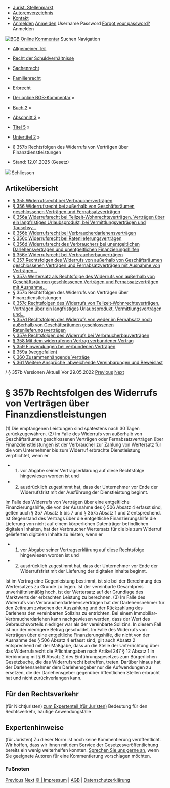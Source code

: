   * [Jurist. Stellenmarkt](https://bgb.kommentar.de/Buch-2/Abschnitt-3/Titel-5/Untertitel-2/</job-board> "Jurist. Stellenmarkt")
  * [Autorenverzeichnis](https://bgb.kommentar.de/Buch-2/Abschnitt-3/Titel-5/Untertitel-2/</Autorenverzeichnis> "Autorenverzeichnis")
  * [Kontakt](https://bgb.kommentar.de/Buch-2/Abschnitt-3/Titel-5/Untertitel-2/</Kontakt>)
  * [Anmelden](https://bgb.kommentar.de/Buch-2/Abschnitt-3/Titel-5/Untertitel-2/<#login> "show login form") [Anmelden](https://bgb.kommentar.de/Buch-2/Abschnitt-3/Titel-5/Untertitel-2/<#> "hide login form") Username Password
[Forgot your password?](https://bgb.kommentar.de/Buch-2/Abschnitt-3/Titel-5/Untertitel-2/</user/forgotpassword>) Anmelden 


[![BGB Online Kommentar](https://bgb.kommentar.de/extension/bgb/design/bgb/images/logo.png)](https://bgb.kommentar.de/Buch-2/Abschnitt-3/Titel-5/Untertitel-2/</> "BGB Online Kommentar")
Suchen
Navigation
  * [Allgemeiner Teil](https://bgb.kommentar.de/Buch-2/Abschnitt-3/Titel-5/Untertitel-2/</Buch-1>)
  * [Recht der Schuldverhältnisse](https://bgb.kommentar.de/Buch-2/Abschnitt-3/Titel-5/Untertitel-2/</Buch-2>)
  * [Sachenrecht](https://bgb.kommentar.de/Buch-2/Abschnitt-3/Titel-5/Untertitel-2/</Buch-3>)
  * [Familienrecht](https://bgb.kommentar.de/Buch-2/Abschnitt-3/Titel-5/Untertitel-2/</Buch-4>)
  * [Erbrecht](https://bgb.kommentar.de/Buch-2/Abschnitt-3/Titel-5/Untertitel-2/</Buch-5>)


  * [Der online BGB-Kommentar](https://bgb.kommentar.de/Buch-2/Abschnitt-3/Titel-5/Untertitel-2/</>) »
  * [Buch 2](https://bgb.kommentar.de/Buch-2/Abschnitt-3/Titel-5/Untertitel-2/</Buch-2>) »
  * [Abschnitt 3](https://bgb.kommentar.de/Buch-2/Abschnitt-3/Titel-5/Untertitel-2/</Buch-2/Abschnitt-3>) »
  * [Titel 5](https://bgb.kommentar.de/Buch-2/Abschnitt-3/Titel-5/Untertitel-2/</Buch-2/Abschnitt-3/Titel-5>) »
  * [Untertitel 2](https://bgb.kommentar.de/Buch-2/Abschnitt-3/Titel-5/Untertitel-2/</Buch-2/Abschnitt-3/Titel-5/Untertitel-2>) »
  * § 357b Rechtsfolgen des Widerrufs von Verträgen über Finanzdienstleistungen 
  * Stand: 12.01.2025 (Gesetz) 


![](https://vg01.met.vgwort.de/na/1c9909529ead4f509072c06d9081a7d5)
Schliessen 
## Artikelübersicht
  * [ § 355 Widerrufsrecht bei Verbraucherverträgen ](https://bgb.kommentar.de/Buch-2/Abschnitt-3/Titel-5/Untertitel-2/</Buch-2/Abschnitt-3/Titel-5/Untertitel-2/Widerrufsrecht-bei-Verbrauchervertraegen>)
  * [ § 356 Widerrufsrecht bei außerhalb von Geschäftsräumen geschlossenen Verträgen und Fernabsatzverträgen ](https://bgb.kommentar.de/Buch-2/Abschnitt-3/Titel-5/Untertitel-2/</Buch-2/Abschnitt-3/Titel-5/Untertitel-2/Widerrufsrecht-bei-ausserhalb-von-Geschaeftsraeumen-geschlossenen-Vertraegen-und-Fernabsatzvertraegen>)
  * [ § 356a Widerrufsrecht bei Teilzeit-Wohnrechteverträgen, Verträgen über ein langfristiges Urlaubsprodukt, bei Vermittlungsverträgen und Tauschsy... ](https://bgb.kommentar.de/Buch-2/Abschnitt-3/Titel-5/Untertitel-2/</Buch-2/Abschnitt-3/Titel-5/Untertitel-2/Widerrufsrecht-bei-Teilzeit-Wohnrechtevertraegen-Vertraegen-ueber-ein-langfristiges-Urlaubsprodukt-bei-Vermittlungsvertraegen-und-Tauschsystemvertraegen>)
  * [ § 356b Widerrufsrecht bei Verbraucherdarlehensverträgen ](https://bgb.kommentar.de/Buch-2/Abschnitt-3/Titel-5/Untertitel-2/</Buch-2/Abschnitt-3/Titel-5/Untertitel-2/Widerrufsrecht-bei-Verbraucherdarlehensvertraegen>)
  * [ § 356c Widerrufsrecht bei Ratenlieferungsverträgen ](https://bgb.kommentar.de/Buch-2/Abschnitt-3/Titel-5/Untertitel-2/</Buch-2/Abschnitt-3/Titel-5/Untertitel-2/Widerrufsrecht-bei-Ratenlieferungsvertraegen>)
  * [ § 356d Widerrufsrecht des Verbrauchers bei unentgeltlichen Darlehensverträgen und unentgeltlichen Finanzierungshilfen ](https://bgb.kommentar.de/Buch-2/Abschnitt-3/Titel-5/Untertitel-2/</Buch-2/Abschnitt-3/Titel-5/Untertitel-2/Widerrufsrecht-des-Verbrauchers-bei-unentgeltlichen-Darlehensvertraegen-und-unentgeltlichen-Finanzierungshilfen>)
  * [ § 356e Widerrufsrecht bei Verbraucherbauverträgen ](https://bgb.kommentar.de/Buch-2/Abschnitt-3/Titel-5/Untertitel-2/</Buch-2/Abschnitt-3/Titel-5/Untertitel-2/Widerrufsrecht-bei-Verbraucherbauvertraegen>)
  * [ § 357 Rechtsfolgen des Widerrufs von außerhalb von Geschäftsräumen geschlossenen Verträgen und Fernabsatzverträgen mit Ausnahme von Verträgen... ](https://bgb.kommentar.de/Buch-2/Abschnitt-3/Titel-5/Untertitel-2/</Buch-2/Abschnitt-3/Titel-5/Untertitel-2/Rechtsfolgen-des-Widerrufs-von-ausserhalb-von-Geschaeftsraeumen-geschlossenen-Vertraegen-und-Fernabsatzvertraegen-mit-Ausnahme-von-Vertraegen-ueber-Finanzdienstleistungen>)
  * [ § 357a Wertersatz als Rechtsfolge des Widerrufs von außerhalb von Geschäftsräumen geschlossenen Verträgen und Fernabsatzverträgen mit Ausnahme... ](https://bgb.kommentar.de/Buch-2/Abschnitt-3/Titel-5/Untertitel-2/</Buch-2/Abschnitt-3/Titel-5/Untertitel-2/Wertersatz-als-Rechtsfolge-des-Widerrufs-von-ausserhalb-von-Geschaeftsraeumen-geschlossenen-Vertraegen-und-Fernabsatzvertraegen-mit-Ausnahme-von-Vertraegen-ueber-Finanzdienstleistungen>)
  * § 357b Rechtsfolgen des Widerrufs von Verträgen über Finanzdienstleistungen 
  * [ § 357c Rechtsfolgen des Widerrufs von Teilzeit-Wohnrechteverträgen, Verträgen über ein langfristiges Urlaubsprodukt, Vermittlungsverträgen und... ](https://bgb.kommentar.de/Buch-2/Abschnitt-3/Titel-5/Untertitel-2/</Buch-2/Abschnitt-3/Titel-5/Untertitel-2/Rechtsfolgen-des-Widerrufs-von-Teilzeit-Wohnrechtevertraegen-Vertraegen-ueber-ein-langfristiges-Urlaubsprodukt-Vermittlungsvertraegen-und-Tauschsystemvertraegen>)
  * [ § 357d Rechtsfolgen des Widerrufs von weder im Fernabsatz noch außerhalb von Geschäftsräumen geschlossenen Ratenlieferungsverträgen ](https://bgb.kommentar.de/Buch-2/Abschnitt-3/Titel-5/Untertitel-2/</Buch-2/Abschnitt-3/Titel-5/Untertitel-2/Rechtsfolgen-des-Widerrufs-von-weder-im-Fernabsatz-noch-ausserhalb-von-Geschaeftsraeumen-geschlossenen-Ratenlieferungsvertraegen>)
  * [ § 357e Rechtsfolgen des Widerrufs bei Verbraucherbauverträgen ](https://bgb.kommentar.de/Buch-2/Abschnitt-3/Titel-5/Untertitel-2/</Buch-2/Abschnitt-3/Titel-5/Untertitel-2/Rechtsfolgen-des-Widerrufs-bei-Verbraucherbauvertraegen>)
  * [ § 358 Mit dem widerrufenen Vertrag verbundener Vertrag ](https://bgb.kommentar.de/Buch-2/Abschnitt-3/Titel-5/Untertitel-2/</Buch-2/Abschnitt-3/Titel-5/Untertitel-2/Mit-dem-widerrufenen-Vertrag-verbundener-Vertrag>)
  * [ § 359 Einwendungen bei verbundenen Verträgen ](https://bgb.kommentar.de/Buch-2/Abschnitt-3/Titel-5/Untertitel-2/</Buch-2/Abschnitt-3/Titel-5/Untertitel-2/Einwendungen-bei-verbundenen-Vertraegen>)
  * [ § 359a (weggefallen) ](https://bgb.kommentar.de/Buch-2/Abschnitt-3/Titel-5/Untertitel-2/</Buch-2/Abschnitt-3/Titel-5/Untertitel-2/weggefallen>)
  * [ § 360 Zusammenhängende Verträge ](https://bgb.kommentar.de/Buch-2/Abschnitt-3/Titel-5/Untertitel-2/</Buch-2/Abschnitt-3/Titel-5/Untertitel-2/Zusammenhaengende-Vertraege>)
  * [ § 361 Weitere Ansprüche, abweichende Vereinbarungen und Beweislast ](https://bgb.kommentar.de/Buch-2/Abschnitt-3/Titel-5/Untertitel-2/</Buch-2/Abschnitt-3/Titel-5/Untertitel-2/Weitere-Ansprueche-abweichende-Vereinbarungen-und-Beweislast>)


/ § 357b 
Versionen  Aktuell Vor 29.05.2022
[Previous](https://bgb.kommentar.de/Buch-2/Abschnitt-3/Titel-5/Untertitel-2/</Buch-2/Abschnitt-3/Titel-5/Untertitel-2/Wertersatz-als-Rechtsfolge-des-Widerrufs-von-ausserhalb-von-Geschaeftsraeumen-geschlossenen-Vertraegen-und-Fernabsatzvertraegen-mit-Ausnahme-von-Vertraegen-ueber-Finanzdienstleistungen> "§ 357a Wertersatz als Rechtsfolge des Widerrufs von außerhalb von Geschäftsräumen geschlossenen Verträgen und Fernabsatzverträgen mit Ausnahme...") [Next](https://bgb.kommentar.de/Buch-2/Abschnitt-3/Titel-5/Untertitel-2/</Buch-2/Abschnitt-3/Titel-5/Untertitel-2/Rechtsfolgen-des-Widerrufs-von-Teilzeit-Wohnrechtevertraegen-Vertraegen-ueber-ein-langfristiges-Urlaubsprodukt-Vermittlungsvertraegen-und-Tauschsystemvertraegen> "§ 357c Rechtsfolgen des Widerrufs von Teilzeit-Wohnrechteverträgen, Verträgen über ein langfristiges Urlaubsprodukt, Vermittlungsverträgen und...")
# § 357b Rechtsfolgen des Widerrufs von Verträgen über Finanzdienstleistungen
(1) Die empfangenen Leistungen sind spätestens nach 30 Tagen zurückzugewähren.
(2) Im Falle des Widerrufs von außerhalb von Geschäftsräumen geschlossenen Verträgen oder Fernabsatzverträgen über Finanzdienstleistungen ist der Verbraucher zur Zahlung von Wertersatz für die vom Unternehmer bis zum Widerruf erbrachte Dienstleistung verpflichtet, wenn er 
  * 1. vor Abgabe seiner Vertragserklärung auf diese Rechtsfolge hingewiesen worden ist und
  * 2. ausdrücklich zugestimmt hat, dass der Unternehmer vor Ende der Widerrufsfrist mit der Ausführung der Dienstleistung beginnt.


Im Falle des Widerrufs von Verträgen über eine entgeltliche Finanzierungshilfe, die von der Ausnahme des § 506 Absatz 4 erfasst sind, gelten auch § 357 Absatz 5 bis 7 und § 357a Absatz 1 und 2 entsprechend. Ist Gegenstand des Vertrags über die entgeltliche Finanzierungshilfe die Lieferung von nicht auf einem körperlichen Datenträger befindlichen digitalen Inhalten, hat der Verbraucher Wertersatz für die bis zum Widerruf gelieferten digitalen Inhalte zu leisten, wenn er 
  * 1. vor Abgabe seiner Vertragserklärung auf diese Rechtsfolge hingewiesen worden ist und
  * 2. ausdrücklich zugestimmt hat, dass der Unternehmer vor Ende der Widerrufsfrist mit der Lieferung der digitalen Inhalte beginnt.


Ist im Vertrag eine Gegenleistung bestimmt, ist sie bei der Berechnung des Wertersatzes zu Grunde zu legen. Ist der vereinbarte Gesamtpreis unverhältnismäßig hoch, ist der Wertersatz auf der Grundlage des Marktwerts der erbrachten Leistung zu berechnen.
(3) Im Falle des Widerrufs von Verbraucherdarlehensverträgen hat der Darlehensnehmer für den Zeitraum zwischen der Auszahlung und der Rückzahlung des Darlehens den vereinbarten Sollzins zu entrichten. Bei einem Immobiliar-Verbraucherdarlehen kann nachgewiesen werden, dass der Wert des Gebrauchsvorteils niedriger war als der vereinbarte Sollzins. In diesem Fall ist nur der niedrigere Betrag geschuldet. Im Falle des Widerrufs von Verträgen über eine entgeltliche Finanzierungshilfe, die nicht von der Ausnahme des § 506 Absatz 4 erfasst sind, gilt auch Absatz 2 entsprechend mit der Maßgabe, dass an die Stelle der Unterrichtung über das Widerrufsrecht die Pflichtangaben nach Artikel 247 § 12 Absatz 1 in Verbindung mit § 6 Absatz 2 des Einführungsgesetzes zum Bürgerlichen Gesetzbuche, die das Widerrufsrecht betreffen, treten. Darüber hinaus hat der Darlehensnehmer dem Darlehensgeber nur die Aufwendungen zu ersetzen, die der Darlehensgeber gegenüber öffentlichen Stellen erbracht hat und nicht zurückverlangen kann.
## Für den Rechtsverkehr 
(für Nichtjuristen)
[zum Expertenteil (für Juristen)](https://bgb.kommentar.de/Buch-2/Abschnitt-3/Titel-5/Untertitel-2/<#expertenhinweise>)
Bedeutung für den Rechtsverkehr, häufige Anwendungsfälle
## Expertenhinweise
(für Juristen)
Zu dieser Norm ist noch keine Kommentierung veröffentlicht. Wir hoffen, dass wir Ihnen mit dem Service der Gesetzesveröffentlichung bereits ein wenig weiterhelfen konnten. [Sprechen Sie uns gerne an](https://bgb.kommentar.de/Buch-2/Abschnitt-3/Titel-5/Untertitel-2/</Kontakt>), wenn Sie geeignete Autoren für eine Kommentierung vorschlagen möchten. 
### Fußnoten
[Previous](https://bgb.kommentar.de/Buch-2/Abschnitt-3/Titel-5/Untertitel-2/</Buch-2/Abschnitt-3/Titel-5/Untertitel-2/Wertersatz-als-Rechtsfolge-des-Widerrufs-von-ausserhalb-von-Geschaeftsraeumen-geschlossenen-Vertraegen-und-Fernabsatzvertraegen-mit-Ausnahme-von-Vertraegen-ueber-Finanzdienstleistungen> "§ 357a Wertersatz als Rechtsfolge des Widerrufs von außerhalb von Geschäftsräumen geschlossenen Verträgen und Fernabsatzverträgen mit Ausnahme...") [Next](https://bgb.kommentar.de/Buch-2/Abschnitt-3/Titel-5/Untertitel-2/</Buch-2/Abschnitt-3/Titel-5/Untertitel-2/Rechtsfolgen-des-Widerrufs-von-Teilzeit-Wohnrechtevertraegen-Vertraegen-ueber-ein-langfristiges-Urlaubsprodukt-Vermittlungsvertraegen-und-Tauschsystemvertraegen> "§ 357c Rechtsfolgen des Widerrufs von Teilzeit-Wohnrechteverträgen, Verträgen über ein langfristiges Urlaubsprodukt, Vermittlungsverträgen und...")
[© | Impressum](https://bgb.kommentar.de/Buch-2/Abschnitt-3/Titel-5/Untertitel-2/</Kontakt>) | [AGB](https://bgb.kommentar.de/Buch-2/Abschnitt-3/Titel-5/Untertitel-2/</AGB>) | [Datenschutzerklärung](https://bgb.kommentar.de/Buch-2/Abschnitt-3/Titel-5/Untertitel-2/</Datenschutzerklaerung-fuer-Leser>)
